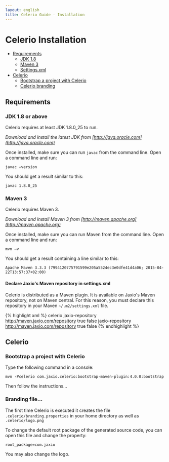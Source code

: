 ```yaml
---
layout: english
title: Celerio Guide - Installation
---
```

Celerio Installation
====================

* [Requirements](#requirements)
    * [JDK 1.8](#requirements-jdk)
    * [Maven 3](#requirements-maven3)
    * [Settings.xml](#requirements-settings)
* [Celerio](#celerio)
    * [Bootstrap a project with Celerio](#celerio-bootstrap)
    * [Celerio branding](#celerio-branding)


<a name="requirements"></a>
Requirements
------------

<a name="requirements-jdk"></a>
### JDK 1.8 or above

Celerio requires at least JDK 1.8.0_25 to run.

*Download and install the latest JDK from [http://java.oracle.com](http://java.oracle.com)*

Once installed, make sure you can run `javac` from the command line. Open a command line and run:

	javac –version

You should get a result similar to this:

    javac 1.8.0_25

<a name="requirements-maven3"></a>
### Maven 3

Celerio requires Maven 3.

*Download and install Maven 3 from [http://maven.apache.org](http://maven.apache.org)*

Once installed, make sure you can run Maven from the command line.
Open a command line and run:

	mvn –v

You should get a result containing a line similar to this:

    Apache Maven 3.3.3 (7994120775791599e205a5524ec3e0dfe41d4a06; 2015-04-22T13:57:37+02:00)


<a name="requirements-settings"></a>
#### Declare Jaxio's Maven repository in settings.xml

Celerio is distributed as a Maven plugin. It is available on Jaxio's Maven repository, not on Maven central.
For this reason, you must declare this repository in your Maven `~/.m2/settings.xml` file.

{% highlight xml %}
<settings xmlns="http://maven.apache.org/POM/4.0.0"
          xmlns:xsi="http://www.w3.org/2001/XMLSchema-instance"
          xsi:schemaLocation="http://maven.apache.org/POM/4.0.0 http://maven.apache.org/xsd/settings-1.0.0.xsd">
    <!-- ... -->
    <profiles>
        <!-- ... -->
        <profile>
            <id>celerio</id>
            <repositories>
                <repository>
                    <id>jaxio-repository</id>
                    <url>http://maven.jaxio.com/repository</url>
                    <releases>
                        <enabled>true</enabled>
                    </releases>
                    <snapshots>
                        <enabled>false</enabled>
                    </snapshots>
                </repository>
            </repositories>
            <pluginRepositories>
                <pluginRepository>
                    <id>jaxio-repository</id>
                    <url>http://maven.jaxio.com/repository</url>
                    <releases>
                        <enabled>true</enabled>
                    </releases>
                    <snapshots>
                        <enabled>false</enabled>
                    </snapshots>
                </pluginRepository>
            </pluginRepositories>
        </profile>
        <!-- ... -->
    <profiles>
    <!-- ... -->
</settings>
{% endhighlight %}


<a name="celerio"></a>
Celerio
-------

<a name="celerio-bootstrap"></a>
### Bootstrap a project with Celerio

Type the following command in a console:

    mvn -Pcelerio com.jaxio.celerio:bootstrap-maven-plugin:4.0.0:bootstrap

Then follow the instructions...

<a name="celerio-branding"></a>
### Branding file...

The first time Celerio is executed it creates the file `.celerio/branding.properties` in your home directory as well as
`.celerio/logo.png`

To change the default root package of the generated source code, you can open this file and change the property:

    root_package=com.jaxio

You may also change the logo.